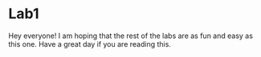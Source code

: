 # Lab1

Hey everyone!
I am hoping that the rest of the labs are as fun and easy as this one.
Have a great day if you are reading this.
